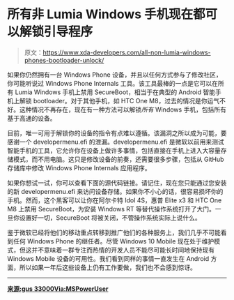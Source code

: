 # 所有非 Lumia Windows 手机现在都可以解锁引导程序

> 原文：<https://www.xda-developers.com/all-non-lumia-windows-phones-bootloader-unlock/>

如果你仍然拥有一台 Windows Phone 设备，并且以任何方式参与了修改社区，你可能听说过 Windows Phone Internals 工具。该工具最棒的一点是它可以在所有 Lumia Windows 手机上禁用 SecureBoot，相当于在典型的 Android 智能手机上解锁 bootloader。对于其他手机，如 HTC One M8，过去的情况是你运气不好。这种情况不再存在，现在有一种方法可以解锁*所有* Windows 手机，包括所有基于高通的设备。

目前，唯一可用于解锁你的设备的指令有点难以遵循。该漏洞之所以成为可能，要感谢一个 developermenu.efi 的泄漏。developermenu.efi 是微软以前用来测试智能手机的工具，它允许你在设备上做许多事情，包括直接在手机上进入大容量存储模式，而不用电脑。这只是修改设备的前奏，还需要很多步骤，包括从 GitHub 存储库中修改 Windows Phone Internals 应用程序。

如果你想试一试，你可以查看下面的源代码链接。请记住，现在您只能通过您安装的新 developermenu.efi 来访问设备存储。如果你不小心的话，很容易损坏你的手机。然而，这个黑客可以让你在阿尔卡特 Idol 4S，惠普 Elite x3 和 HTC One M8 上禁用 SecureBoot，为安装 Windows RT 等替代操作系统打开了大门。一旦你设置好一切，SecureBoot 将被关闭，不管操作系统实际上说什么。

鉴于微软已经将他们的移动重点转移到推广他们的各种服务上，我们几乎不可能看到任何 Windows Phone 的继任者。尽管 Windows 10 Mobile 现在处于维护模式，但这并不意味着一群专注而热情的开发人员不能尽可能长时间地保持现有 Windows Mobile 设备的可用性。我们看到同样的事情一直发生在 Android 方面，所以如果一年后这些设备上仍有工作要做，我们也不会感到惊讶。

* * *

[**来源:gus 33000**](https://gus33000.me/2019/01/05/secureboot-flaw-for-all-wp-devices-literally/)[**Via:MSPowerUser**](https://mspoweruser.com/wpinternals-now-supports-all-non-lumia-windows-phones/)